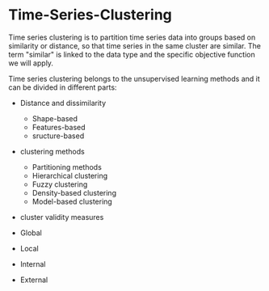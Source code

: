 # Time-Series-Clustering

Time series clustering is to partition time series data into groups based on similarity or distance, so that time series in the same cluster are similar. The term "similar" is linked to the data type and the specific objective function we will apply.

Time series clustering belongs to the unsupervised learning methods and it can be divided in different parts:

- Distance and dissimilarity
  - Shape-based
  - Features-based
  - sructure-based
    
- clustering methods
  - Partitioning methods
  - Hierarchical clustering
  - Fuzzy clustering
  - Density-based clustering
  - Model-based clustering
 
 - cluster validity measures
  - Global 
  - Local
  - Internal
  - External
 
